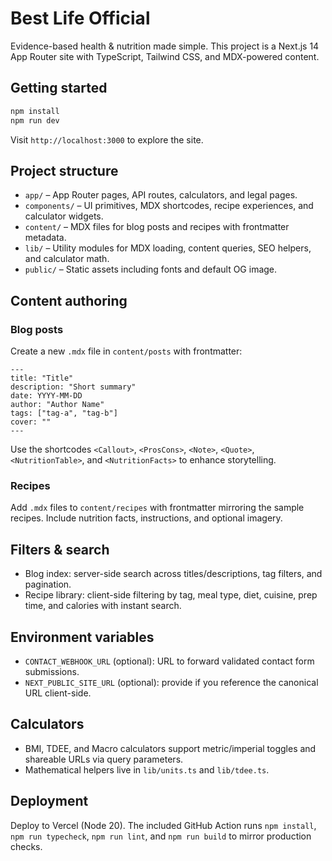 # Best Life Official

Evidence-based health & nutrition made simple. This project is a Next.js 14 App Router site with TypeScript, Tailwind CSS, and MDX-powered content.

## Getting started

```bash
npm install
npm run dev
```

Visit `http://localhost:3000` to explore the site.

## Project structure

- `app/` – App Router pages, API routes, calculators, and legal pages.
- `components/` – UI primitives, MDX shortcodes, recipe experiences, and calculator widgets.
- `content/` – MDX files for blog posts and recipes with frontmatter metadata.
- `lib/` – Utility modules for MDX loading, content queries, SEO helpers, and calculator math.
- `public/` – Static assets including fonts and default OG image.

## Content authoring

### Blog posts

Create a new `.mdx` file in `content/posts` with frontmatter:

```mdx
---
title: "Title"
description: "Short summary"
date: YYYY-MM-DD
author: "Author Name"
tags: ["tag-a", "tag-b"]
cover: ""
---
```

Use the shortcodes `<Callout>`, `<ProsCons>`, `<Note>`, `<Quote>`, `<NutritionTable>`, and `<NutritionFacts>` to enhance storytelling.

### Recipes

Add `.mdx` files to `content/recipes` with frontmatter mirroring the sample recipes. Include nutrition facts, instructions, and optional imagery.

## Filters & search

- Blog index: server-side search across titles/descriptions, tag filters, and pagination.
- Recipe library: client-side filtering by tag, meal type, diet, cuisine, prep time, and calories with instant search.

## Environment variables

- `CONTACT_WEBHOOK_URL` (optional): URL to forward validated contact form submissions.
- `NEXT_PUBLIC_SITE_URL` (optional): provide if you reference the canonical URL client-side.

## Calculators

- BMI, TDEE, and Macro calculators support metric/imperial toggles and shareable URLs via query parameters.
- Mathematical helpers live in `lib/units.ts` and `lib/tdee.ts`.

## Deployment

Deploy to Vercel (Node 20). The included GitHub Action runs `npm install`, `npm run typecheck`, `npm run lint`, and `npm run build` to mirror production checks.
